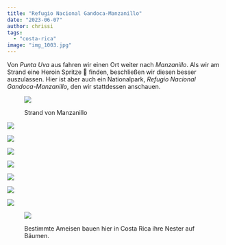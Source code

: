 ```yaml
---
title: "Refugio Nacional Gandoca-Manzanillo"
date: "2023-06-07"
author: chrissi
tags: 
  - "costa-rica"
image: "img_1003.jpg"
---
```


Von _Punta Uva_ aus fahren wir einen Ort weiter nach _Manzanillo_. Als wir am Strand eine Heroin Spritze 💉 finden, beschließen wir diesen besser auszulassen. Hier ist aber auch ein Nationalpark, _Refugio Nacional Gandoca-Manzanillo_, den wir stattdessen anschauen.

<figure>

![](https://hafenstrand.wordpress.com/wp-content/uploads/2023/06/img_0964.jpg?w=1024)

<figcaption>

Strand von Manzanillo

</figcaption>

</figure>

![](https://hafenstrand.wordpress.com/wp-content/uploads/2023/06/img_0990.jpg?w=1024)

![](https://hafenstrand.wordpress.com/wp-content/uploads/2023/06/img_4522.jpg?w=768)

![](https://hafenstrand.wordpress.com/wp-content/uploads/2023/06/img_1003.jpg?w=1024)

![](https://hafenstrand.wordpress.com/wp-content/uploads/2023/06/img_4529.jpg?w=768)

![](https://hafenstrand.wordpress.com/wp-content/uploads/2023/06/img_1007.jpg?w=1024)

![](https://hafenstrand.wordpress.com/wp-content/uploads/2023/06/img_1010.jpg?w=1024)

![](https://hafenstrand.wordpress.com/wp-content/uploads/2023/06/img_1014.jpg?w=1024)

<figure>

![](https://hafenstrand.wordpress.com/wp-content/uploads/2023/06/img_1019.jpg?w=1024)

<figcaption>

Bestimmte Ameisen bauen hier in Costa Rica ihre Nester auf Bäumen.

</figcaption>

</figure>
